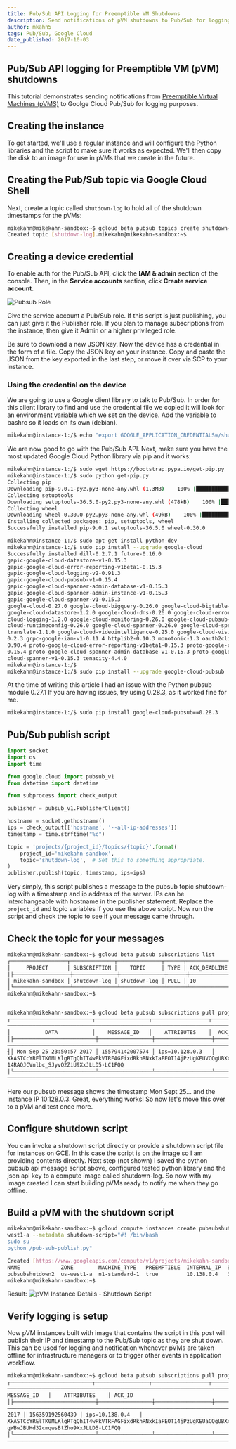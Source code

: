 ```yaml
---
title: Pub/Sub API Logging for Preemptible VM Shutdowns
description: Send notifications of pVM shutdowns to Pub/Sub for logging
author: mkahn5
tags: Pub/Sub, Google Cloud
date_published: 2017-10-03
---
```


## Pub/Sub API logging for Preemptible VM (pVM) shutdowns

This tutorial demonstrates sending notifications from [Preemptible Virtual Machines (pVMS)](https://cloud.google.com/preemptible-vms/) to Goolge Cloud Pub/Sub for logging purposes.

## Creating the instance

To get started, we'll use a regular instance and will configure the Python libraries and the script to make sure it works as expected. We'll then
copy the disk to an image for use in pVMs that we create in the future.

## Creating the Pub/Sub topic via Google Cloud Shell

Next, create a topic called `shutdown-log` to hold all of the shutdown timestamps for the pVMs:

```bash
mikekahn@mikekahn-sandbox:~$ gcloud beta pubsub topics create shutdown-log
Created topic [shutdown-log].mikekahn@mikekahn-sandbox:~$
```

## Creating a device credential

To enable auth for the Pub/Sub API, click the **IAM & admin** section of the console.
Then, in the **Service accounts** section, click **Create service account**.

![Pubsub Role](iam.png)

Give the service account a Pub/Sub role. If this script is just publishing, you can just give it the
Publisher role. If you plan to manage subscriptions from the instance, then give it Admin or a higher privileged role.

Be sure to download a new JSON key. Now the device has a credential in the form of a file.
Copy the JSON key on your instance. Copy and paste the JSON from the key exported in the last
step, or move it over via SCP to your instance.

### Using the credential on the device

We are going to use a Google client library to talk to Pub/Sub. In order for this client library to find and
use the credential file we copied it will look for an environment variable which we set on the device. Add the
variable to bashrc so it loads on its own (debian).

```bash
mikekahn@instance-1:/$ echo "export GOOGLE_APPLICATION_CREDENTIALS=/shutdown-log-key.json" >> ~/.bashrc
```

We are now good to go with the Pub/Sub API. 
Next, make sure you have the most updated Google Cloud Python library via pip and it works: 

```bash
mikekahn@instance-1:/$ sudo wget https://bootstrap.pypa.io/get-pip.py
mikekahn@instance-1:/$ sudo python get-pip.py
Collecting pip 
Downloading pip-9.0.1-py2.py3-none-any.whl (1.3MB)    100% |████████████████████████████████| 1.3MB 1.0MB/s 
Collecting setuptools  
Downloading setuptools-36.5.0-py2.py3-none-any.whl (478kB)    100% |████████████████████████████████| 481kB 2.4MB/s 
Collecting wheel  
Downloading wheel-0.30.0-py2.py3-none-any.whl (49kB)    100% |████████████████████████████████| 51kB 9.8MB/s 
Installing collected packages: pip, setuptools, wheel
Successfully installed pip-9.0.1 setuptools-36.5.0 wheel-0.30.0
```
```bash
mikekahn@instance-1:/$ sudo apt-get install python-dev 
mikekahn@instance-1:/$ sudo pip install --upgrade google-cloud
Successfully installed dill-0.2.7.1 future-0.16.0 
gapic-google-cloud-datastore-v1-0.15.3 
gapic-google-cloud-error-reporting-v1beta1-0.15.3 
gapic-google-cloud-logging-v2-0.91.3 
gapic-google-cloud-pubsub-v1-0.15.4 
gapic-google-cloud-spanner-admin-database-v1-0.15.3 
gapic-google-cloud-spanner-admin-instance-v1-0.15.3 
gapic-google-cloud-spanner-v1-0.15.3 
google-cloud-0.27.0 google-cloud-bigquery-0.26.0 google-cloud-bigtable-0.26.0 google-cloud-core-0.26.0 
google-cloud-datastore-1.2.0 google-cloud-dns-0.26.0 google-cloud-error-reporting-0.26.0 google-cloud-language-0.27.0 google
cloud-logging-1.2.0 google-cloud-monitoring-0.26.0 google-cloud-pubsub-0.27.0 google-cloud-resource-manager-0.26.0 google
cloud-runtimeconfig-0.26.0 google-cloud-spanner-0.26.0 google-cloud-speech-0.28.0 google-cloud-storage-1.3.2 google-cloud
translate-1.1.0 google-cloud-videointelligence-0.25.0 google-cloud-vision-0.26.0 google-gax-0.15.15 google-resumable-media
0.2.3 grpc-google-iam-v1-0.11.4 httplib2-0.10.3 monotonic-1.3 oauth2client-3.0.0 ply-3.8 proto-google-cloud-datastore-v1
0.90.4 proto-google-cloud-error-reporting-v1beta1-0.15.3 proto-google-cloud-logging-v2-0.91.3 proto-google-cloud-pubsub-v1
0.15.4 proto-google-cloud-spanner-admin-database-v1-0.15.3 proto-google-cloud-spanner-admin-instance-v1-0.15.3 proto-google
cloud-spanner-v1-0.15.3 tenacity-4.4.0
mikekahn@instance-1:/$
mikekahn@instance-1:/$ sudo pip install --upgrade google-cloud-pubsub 
```

At the time of writing this article I had an issue with the Python pubsub module 0.27.1
If you are having issues, try using 0.28.3, as it worked fine for me.

```bash
mikekahn@instance-1:/$ sudo pip install google-cloud-pubsub==0.28.3
```

## Pub/Sub publish script

```python
import socket
import os
import time

from google.cloud import pubsub_v1
from datetime import datetime

from subprocess import check_output

publisher = pubsub_v1.PublisherClient()

hostname = socket.gethostname() 
ips = check_output(['hostname', '--all-ip-addresses'])
timestamp = time.strftime("%c")

topic = 'projects/{project_id}/topics/{topic}'.format(
    project_id='mikekahn-sandbox',
    topic='shutdown-log',  # Set this to something appropriate.
)
publisher.publish(topic, timestamp, ips=ips)
```

Very simply, this script publishes a message to the pubsub topic shutdown-log with a timestamp and ip address of the server. IPs can
be interchangeable with hostname in the publisher statement.
Replace the `project_id` and topic variables if you use the above script. Now run the script and check the topic to see if your message came through.

## Check the topic for your messages

```bash
mikekahn@mikekahn-sandbox:~$ gcloud beta pubsub subscriptions list
┌──────────────────┬──────────────┬──────────────┬──────┬──────────────┐
│     PROJECT      │ SUBSCRIPTION │    TOPIC     │ TYPE │ ACK_DEADLINE
│├──────────────────┼──────────────┼──────────────┼──────┼──────────────┤
│ mikekahn-sandbox │ shutdown-log │ shutdown-log │ PULL │ 10
│└──────────────────┴──────────────┴──────────────┴──────┴──────────────┘
mikekahn@mikekahn-sandbox:~$


mikekahn@mikekahn-sandbox:~$ gcloud beta pubsub subscriptions pull projects/mikekahn-sandbox/subscriptions/shutdown-log
┌──────────────────────────┬─────────────────┬──────────────────┬────────────────────────────────────────────────────────────
───────────────────────────────────────────────────────────────────────────────────────────────────────┐
│           DATA           │    MESSAGE_ID   │    ATTRIBUTES    │  ACK_ID
│├──────────────────────────┼─────────────────┼──────────────────┼───────────────────────────────────────────────────────────
────────────────────────────────────────────────────────────────────────────────────────────────────────
┤│ Mon Sep 25 23:50:57 2017 │ 155794142007574 │ ips=10.128.0.3   │
XkASTCcYRElTK0MLKlgRTgQhIT4wPkVTRFAGFixdRkhRNxkIaFEOT14jPzUgKEUVCQgUBXx9cEJTdV9UcmhRDRlyfWBwPwgbUwoXB35cURIHaE5tdSVuDBx3emhxa
14RAQJCVnlbc_SJyvQ2ZiU9XxJLLD5-LC1FQQ
│└──────────────────────────┴─────────────────┴──────────────────┴───────────────────────────────────────────────────────────
────────────────────────────────────────────────────────────────────────────────────────────────────────┘
```

Here our pubsub message shows the timestamp Mon Sept 25… and the instance IP 10.128.0.3. 
Great, everything works! So now let's move this over to a pVM and test once more.

## Configure shutdown script
You can invoke a shutdown script directly or provide a shutdown script file for instances on GCE. In this case the script is
on the image so I am providing contents directly. 
Next step (not shown) I saved the python pubsub api message script above, configured tested python library and the json api
key to a compute image called shutdown-log. So now with my image created I can start building pVMs ready to notify me when
they go offline.

## Build a pVM with the shutdown script

```bash
mikekahn@mikekahn-sandbox:~$ gcloud compute instances create pubsubshutdown6 --preemptible --image shutdown-log --zone us
west1-a --metadata shutdown-script="#! /bin/bash
sudo su -
python /pub-sub-publish.py"

Created [https://www.googleapis.com/compute/v1/projects/mikekahn-sandbox/zones/us-west1-a/instances/pubsubshutdown2].
NAME             ZONE        MACHINE_TYPE   PREEMPTIBLE  INTERNAL_IP  EXTERNAL_IP     STATUS
pubsubshutdown2  us-west1-a  n1-standard-1  true         10.138.0.4   35.203.140.135  RUNNING
mikekahn@mikekahn-sandbox:~$
```

Result:
![pVM Instance Details - Shutdown Script](pvm.png)
 
## Verify logging is setup

Now pVM instances built with image that contains the script in this post will publish their IP and timestamp to the Pub/Sub
topic as they are shut down. This can be used for logging and notification whenever pVMs are taken offline for infrastructure
managers or to trigger other events in application workflow.

```bash
mikekahn@mikekahn-sandbox:~$ gcloud beta pubsub subscriptions pull projects/mikekahn-sandbox/subscriptions/shutdown-log
┌──────────────────────────┬─────────────────┬──────────────────┬─────────────────────────────────────────────────────────────
───────────────────────────────────────────────────────────────────────────────────────────────────────┐│   DATA │
MESSAGE_ID   │    ATTRIBUTES    │ ACK_ID
│├──────────────────────────┼─────────────────┼──────────────────┼───────────────────────────────────────────────────────────
────────────────────────────────────────────────────────────────────────────────────────────────────────┤│ Fri Sep 29 00:53:54
2017 │ 156359192560439 │ ips=10.138.0.4   │
XkASTCcYRElTK0MLKlgRTgQhIT4wPkVTRFAGFixdRkhRNxkIaFEOT14jPzUgKEUaCQgUBXx9cVtedV5ZGgdRDRlyfGQgOQsVUAURUy1VWhENem1cVzhQCB9xeGh0Y
gWBwJBUHd32cmqwsBtZho9XxJLLD5-LC1FQQ
│└──────────────────────────┴─────────────────┴──────────────────┴───────────────────────────────────────────────────────────
────────────────────────────────────────────────────────────────────────────────────────────────────────┘
```

